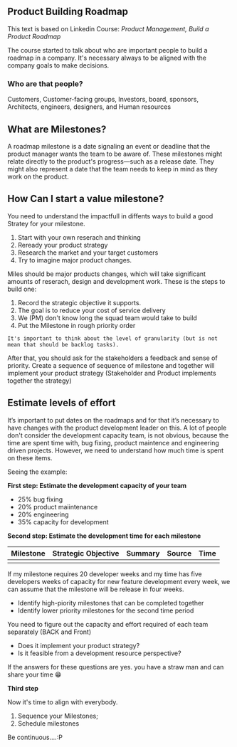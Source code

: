 ## Product Building Roadmap

This text is based on Linkedin Course: *Product Management, Build a Product Roadmap*

The course started to talk about who are important people to build a roadmap in a company.
It's necessary always to be aligned with the company goals to make decisions.

### Who are that people?
Customers, Customer-facing groups, Investors, board, sponsors, Architects, engineers, designers, and Human resources 

## What are Milestones?

A roadmap milestone is a date signaling an event or deadline that the product manager wants the team to be aware of. These milestones might relate directly to the product's progress—such as a release date. They might also represent a date that the team needs to keep in mind as they work on the product.


## How Can I start a value milestone?

You need to understand the impactfull in diffents ways to build a good Stratey for your milestone.

1) Start with your own reserach and thinking
2) Reready your product strategy
3) Research the market and your target customers
4) Try to imagine major product changes.

 Miles should be major products changes, which will take significant amounts of reserach, design and development work. These is the steps to build one:
 
 1) Record the strategic objective it supports.
 2) The goal is to reduce your cost of service delivery 
 3) We (PM) don't know long the squad team would take to build
 4) Put the Milestone in rough priority order

<pre><code>It's important to think about the level of granularity (but is not mean that should be backlog tasks).</code></pre>

After that, you should ask for the stakeholders a feedback and sense of priority. Create a sequence of sequence of milestone  and together will implement your product strategy  (Stakeholder and Product implements together the strategy)

## Estimate levels of effort

It’s important to put dates on the roadmaps and for that it’s necessary to have changes with the product development leader on this. A lot of people don't consider the development capacity team, is not obvious, because the time are spent time with, bug fixing, product maintence and engineering driven projects. However, we need to understand how much time is spent on these items.

Seeing the example:

**First step: Estimate the development capacity of your team**

- 25% bug fixing
- 20% product maiintenance
- 20% engineering
- 35% capacity for development

**Second step: Estimate the development time for each milestone**

|Milestone| Strategic Objective | Summary | Source | Time |
|---------|---------------------|---------|-------|-------|
|||||


If my milestone requires 20 developer weeks and my time has five developers weeks of capacity for new feature development every week, we can assume that the milestone will be release in four weeks.

- Identify high-piority milestones that can be completed together
- Identify lower priority milestones for the second time period

You need to figure out the capacity and effort required of each team separately (BACK and Front)

- Does it implement your product strategy?
- Is it feasible from a development resource perspective?

If the answers for these questions are yes.  you have a straw man and can share your time 😁


**Third step**

Now it's time to align with everybody.

1) Sequence your Milestones;
2) Schedule milestones



Be continuous....:P



